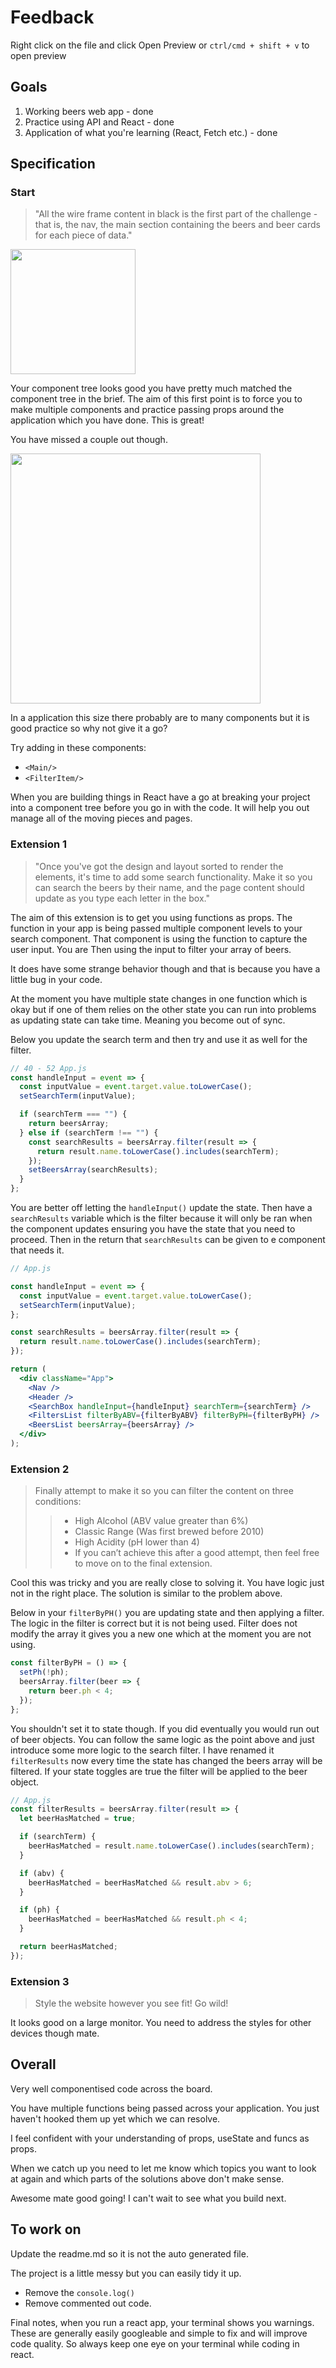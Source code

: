 # Feedback

Right click on the file and click Open Preview or `ctrl/cmd + shift + v` to open preview

## Goals

1. Working beers web app - done
2. Practice using API and React - done
3. Application of what you're learning (React, Fetch etc.) - done

## Specification

### Start

> "All the wire frame content in black is the first part of the challenge - that is, the nav, the main section containing the beers and beer cards for each piece of data."

<img src="./component-tree.PNG" width="200">

Your component tree looks good you have pretty much matched the component tree in the brief. The aim of this first point is to force you to make multiple components and practice passing props around the application which you have done. This is great!

You have missed a couple out though.

<img src="./brief-component-tree.PNG" width="400">

In a application this size there probably are to many components but it is good practice so why not give it a go?

Try adding in these components:

- `<Main/>`
- `<FilterItem/>`

When you are building things in React have a go at breaking your project into a component tree before you go in with the code. It will help you out manage all of the moving pieces and pages.

### Extension 1

> "Once you've got the design and layout sorted to render the elements, it's time to add some search functionality. Make it so you can search the beers by their name, and the page content should update as you type each letter in the box."

The aim of this extension is to get you using functions as props. The function in your app is being passed multiple component levels to your search component. That component is using the function to capture the user input. You are Then using the input to filter your array of beers.

It does have some strange behavior though and that is because you have a little bug in your code.

At the moment you have multiple state changes in one function which is okay but if one of them relies on the other state you can run into problems as updating state can take time. Meaning you become out of sync.

Below you update the search term and then try and use it as well for the filter.

```jsx
// 40 - 52 App.js
const handleInput = event => {
  const inputValue = event.target.value.toLowerCase();
  setSearchTerm(inputValue);

  if (searchTerm === "") {
    return beersArray;
  } else if (searchTerm !== "") {
    const searchResults = beersArray.filter(result => {
      return result.name.toLowerCase().includes(searchTerm);
    });
    setBeersArray(searchResults);
  }
};
```

You are better off letting the `handleInput()` update the state. Then have a `searchResults` variable which is the filter because it will only be ran when the component updates ensuring you have the state that you need to proceed. Then in the return that `searchResults` can be given to e component that needs it.

```jsx
// App.js

const handleInput = event => {
  const inputValue = event.target.value.toLowerCase();
  setSearchTerm(inputValue);
};

const searchResults = beersArray.filter(result => {
  return result.name.toLowerCase().includes(searchTerm);
});

return (
  <div className="App">
    <Nav />
    <Header />
    <SearchBox handleInput={handleInput} searchTerm={searchTerm} />
    <FiltersList filterByABV={filterByABV} filterByPH={filterByPH} />
    <BeersList beersArray={beersArray} />
  </div>
);
```

### Extension 2

> Finally attempt to make it so you can filter the content on three conditions:
>
> > - High Alcohol (ABV value greater than 6%)
> > - Classic Range (Was first brewed before 2010)
> > - High Acidity (pH lower than 4)
> > - If you can’t achieve this after a good attempt, then feel free to move on to the final extension.

Cool this was tricky and you are really close to solving it. You have logic just not in the right place. The solution is similar to the problem above.

Below in your `filterByPH()` you are updating state and then applying a filter. The logic in the filter is correct but it is not being used. Filter does not modify the array it gives you a new one which at the moment you are not using.

```js
const filterByPH = () => {
  setPh(!ph);
  beersArray.filter(beer => {
    return beer.ph < 4;
  });
};
```

You shouldn't set it to state though. If you did eventually you would run out of beer objects.
You can follow the same logic as the point above and just introduce some more logic to the search filter. I have renamed it `filterResults` now every time the state has changed the beers array will be filtered. If your state toggles are true the filter will be applied to the beer object.

```js
// App.js
const filterResults = beersArray.filter(result => {
  let beerHasMatched = true;

  if (searchTerm) {
    beerHasMatched = result.name.toLowerCase().includes(searchTerm);
  }

  if (abv) {
    beerHasMatched = beerHasMatched && result.abv > 6;
  }

  if (ph) {
    beerHasMatched = beerHasMatched && result.ph < 4;
  }

  return beerHasMatched;
});
```

### Extension 3

> Style the website however you see fit! Go wild!

It looks good on a large monitor. You need to address the styles for other devices though mate.


## Overall

Very well componentised code across the board.

You have multiple functions being passed across your application. You just haven't hooked them up yet which we can resolve.

I feel confident with your understanding of props, useState and funcs as props. 

When we catch up you need to let me know which topics you want to look at again and which parts of the solutions above don't make sense.

Awesome mate good going! I can't wait to see what you build next.

## To work on

Update the readme.md so it is not the auto generated file.

The project is a little messy but you can easily tidy it up.

- Remove the `console.log()`
- Remove commented out code.

Final notes, when you run a react app, your terminal shows you warnings. These are generally easily googleable and simple to fix and will improve code quality. So always keep one eye on your terminal while coding in react.
